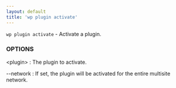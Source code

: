```yaml
---
layout: default
title: 'wp plugin activate'
---
```


`wp plugin activate` - Activate a plugin.

### OPTIONS

&lt;plugin&gt;
: The plugin to activate.

--network
: If set, the plugin will be activated for the entire multisite network.

